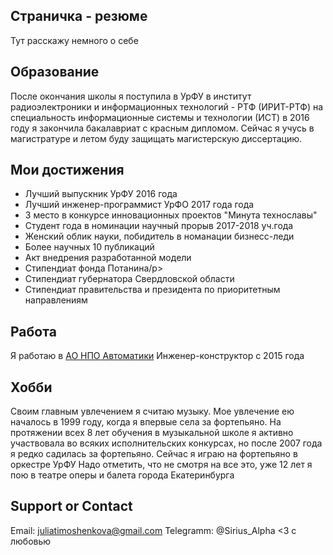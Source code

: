 ## Страничка - резюме

Тут расскажу немного о себе


## Образование

После окончания школы я поступила в УрФУ в институт радиоэлектроники и информационных технологий - РТФ (ИРИТ-РТФ) на специальность информационные системы и технологии (ИСТ)
в 2016 году я закончила бакалавриат с красным дипломом. Сейчас я учусь в магистратуре и летом буду защищать магистерскую диссертацию.

## Мои достижения
* Лучший выпускник УрФУ 2016 года
* Лучший инженер-программист УрФО 2017 года года
* 3 место в конкурсе инновационных проектов "Минута технославы"
* Студент года в номинации научный прорыв 2017-2018 уч.года
* Женский облик науки, побидитель в номанации бизнесс-леди
* Более научных 10 публикаций
* Акт внедрения разработанной модели
* Стипендиат фонда Потанина/p> 
* Стипендиат губернатора Свердловской области
* Стипендиат правительства и президента по приоритетным направлениям

## Работа
Я работаю в [АО НПО Автоматики](https://www.npoa.ru/)
Инженер-конструктор с 2015 года

## Хобби

Своим главным увлечением я считаю музыку. Мое увлечение ею началось в 1999 году, когда я впервые села за фортепьяно. На протяжении всех 8 лет обучения в музыкальной школе я активно участвовала во всяких исполнительских конкурсах, но после 2007 года я редко садилась за фортепьяно. 
Сейчас я играю на фортепьяно в оркестре УрФУ
Надо отметить, что не смотря на все это, уже 12 лет я пою в театре оперы и балета города Екатеринбурга

## Support or Contact

Email: 
[juliatimoshenkova@gmail.com](juliatimoshenkova@gmail.com)
Telegramm: @Sirius_Alpha
<3 c любовью
